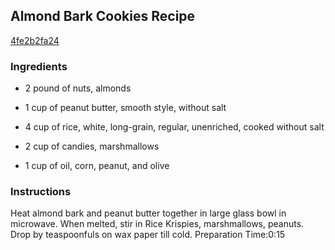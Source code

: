 ## Almond Bark Cookies Recipe

[4fe2b2fa24](http://cookeatshare.com/recipes/almond-bark-cookies-63563)

### Ingredients

 - 2 pound of nuts, almonds

 - 1 cup of peanut butter, smooth style, without salt

 - 4 cup of rice, white, long-grain, regular, unenriched, cooked without salt

 - 2 cup of candies, marshmallows

 - 1 cup of oil, corn, peanut, and olive

### Instructions

Heat almond bark and peanut butter together in large glass bowl in microwave. When melted, stir in Rice Krispies, marshmallows, peanuts. Drop by teaspoonfuls on wax paper till cold. Preparation Time:0:15